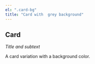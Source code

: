 ```yaml
---
el: ".card-bg"
title: "Card with  grey background"
---
```

## Card
_Title and subtext_

A card variation with a background color.
